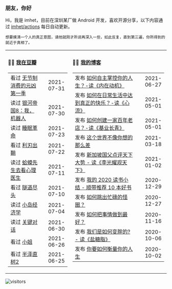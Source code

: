 ### 朋友，你好

Hi，我是 imhet，目前在深圳某厂做 Android 开发，喜欢开源分享，以下内容通过 <a href="https://github.com/imhet/imhet/actions" target="_blank">imhet/actions</a> 每日自动更新。

<!-- juzi starts -->
```
想要摸清一个人的真正意图，请他就刚才所说再深入一些，如此反复，直到第三遍，你所得到的就近于真相了。
```
<!-- juzi ends -->


<table width="900px">
<tr>
<td valign="top" width="40%">

#### 🤾‍♂️  <a href="https://www.douban.com/people/heyitao/" target="_blank">我在豆瓣</a>

<!-- douban starts -->
| | |
 |:------------- | -------------: |
| 看过 <a href='http://movie.douban.com/subject/25945379/' target='_blank'>无节制消费的元凶 第一季</a> | 2021-07-31 |
| 读过 <a href='https://book.douban.com/subject/20390695/' target='_blank'>银河帝国8：我，机器人</a> | 2021-07-30 |
| 读过 <a href='https://book.douban.com/subject/27023900/' target='_blank'>睡眠革命</a> | 2021-07-23 |
| 看过 <a href='http://movie.douban.com/subject/30318116/' target='_blank'>利刃出鞘</a> | 2021-07-22 |
| 读过 <a href='https://book.douban.com/subject/35143790/' target='_blank'>蛤蟆先生去看心理医生</a> | 2021-07-11 |
| 看过 <a href='http://movie.douban.com/subject/26661229/' target='_blank'>隧道尽头</a> | 2021-07-10 |
| 读过 <a href='https://book.douban.com/subject/26985299/' target='_blank'>小岛经济学</a> | 2021-07-04 |
| 读过 <a href='https://book.douban.com/subject/10586741/' target='_blank'>关键对话</a> | 2021-06-30 |
| 看过 <a href='http://movie.douban.com/subject/25977027/' target='_blank'>小姐</a> | 2021-06-26 |
| 看过 <a href='http://movie.douban.com/subject/25806638/' target='_blank'>半泽直树2</a> | 2021-06-25 |
<!-- douban ends -->

</td>


<td valign="top" width="60%">

#### 🤹‍♀️ <a href="https://heyitao.com/" target="_blank">我的博客</a>

<!-- blog starts -->
| | |
 |:------------- | -------------: |
| 发布 <a href='http://heyitao.com/post/reading-neizaidongji' target='_blank'>如何自主掌控你的人生？-读《内在动机》</a> | 2021-06-27 |
| 发布 <a href='http://heyitao.com/post/reading-xinliu' target='_blank'>如何在日常生活中达到真正的快乐？-读《心流》</a> | 2021-05-01 |
| 发布 <a href='http://heyitao.com/post/reading-jiyechangqing' target='_blank'>如何创建一家百年老店？-读《基业长青》</a> | 2021-05-01 |
| 发布 <a href='http://heyitao.com/post/reading-shishi' target='_blank'>这个世界不像你想的那么差</a> | 2021-03-18 |
| 发布 <a href='http://heyitao.com/post/reading-lgygtx' target='_blank'>新加坡国父点评天下大势 - 读《李光耀观天下》</a> | 2021-01-02 |
| 发布 <a href='http://heyitao.com/post/reading-2020' target='_blank'>我的 2020 读书小结 - 顺带推荐 10 本好书</a> | 2020-12-29 |
| 发布 <a href='http://heyitao.com/post/reading-chonglai3' target='_blank'>如何跳出忙碌的怪圈？</a> | 2020-12-27 |
| 发布 <a href='http://heyitao.com/post/reading-rhbsqzdzh' target='_blank'>如何把事情做到最好？</a> | 2020-11-16 |
| 发布 <a href='http://heyitao.com/post/reading-yantangzhi' target='_blank'>我们是如何变胖的? - 读《盐糖脂》</a> | 2020-10-06 |
| 发布 <a href='http://heyitao.com/post/reading-nyrhhlndrs' target='_blank'>你要如何衡量你的人生</a> | 2020-10-02 |
<!-- blog ends -->

</td>
</tr>


</table>

![visitors](https://visitor-badge.glitch.me/badge?page_id=imhet.imhet)